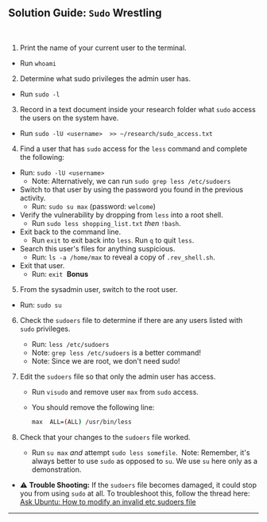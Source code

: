 ## Solution Guide: `Sudo` Wrestling
​
1. Print the name of your current user to the terminal.
  - Run `whoami`
​
2. Determine what sudo privileges the admin user has.
  - Run `sudo -l`
​
3. Record in a text document inside your research folder what `sudo` access the users on the system have.
  - Run  `sudo -lU <username>  >> ~/research/sudo_access.txt`
​
4. Find a user that has `sudo` access for the `less` command and complete the following:
  
  - Run: `sudo -lU <username>`
​
    - Note: Alternatively, we can run `sudo grep less /etc/sudoers`
​
  - Switch to that user by using the password you found in the previous activity.
    - Run: `sudo su max` (password: `welcome`)
​
  - Verify the vulnerability by dropping from `less` into a root shell.
    - Run `sudo less shopping_list.txt` _then_ `!bash`.
​
  - Exit back to the command line.
    - Run `exit` to exit back into `less`. Run `q` to quit `less`.
​
  - Search this user's files for anything suspicious.
    - Run: `ls -a /home/max` to reveal a copy of `.rev_shell.sh`.
​
  - Exit that user.
    - Run: `exit`
​
**Bonus**
​
5. From the sysadmin user, switch to the root user.
  - Run: `sudo su`
​
6. Check the `sudoers` file to determine if there are any users listed with `sudo` privileges.
   - Run: `less /etc/sudoers`
​
   - Note:  `grep less /etc/sudoers` is a better command!
​
   - Note: Since we are root, we don't need sudo!
​
7. Edit the `sudoers` file so that only the admin user has access.
   - Run `visudo` and remove user `max` from `sudo` access.
  
   - You should remove the following line:
​
      ```bash
      max  ALL=(ALL) /usr/bin/less
      ```
  
8. Check that your changes to the `sudoers` file worked.
   - Run `su max` _and_ attempt `sudo less somefile`.
​
Note: Remember, it's always better to use `sudo` as opposed to `su`.  We use `su` here only as a demonstration.
​
- :warning: **Trouble Shooting:** If the `sudoers` file becomes damaged, it could stop you from using `sudo` at all. To troubleshoot this, follow the thread here: [Ask Ubuntu: How to modify an invalid etc sudoers file](https://askubuntu.com/questions/73864/how-to-modify-an-invalid-etc-sudoers-file)
​
​
---
